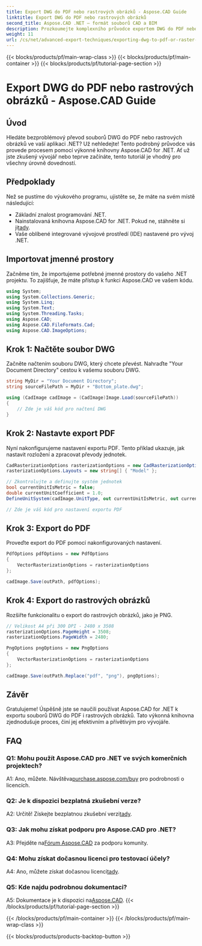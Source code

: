 ```yaml
---
title: Export DWG do PDF nebo rastrových obrázků - Aspose.CAD Guide
linktitle: Export DWG do PDF nebo rastrových obrázků
second_title: Aspose.CAD .NET – formát souborů CAD a BIM
description: Prozkoumejte komplexního průvodce exportem DWG do PDF nebo rastrových obrázků pomocí Aspose.CAD for .NET. Naučte se kroky, předpoklady a získejte praktické zkušenosti s touto výkonnou knihovnou.
weight: 11
url: /cs/net/advanced-export-techniques/exporting-dwg-to-pdf-or-raster-images/
---
```


{{< blocks/products/pf/main-wrap-class >}}
{{< blocks/products/pf/main-container >}}
{{< blocks/products/pf/tutorial-page-section >}}

# Export DWG do PDF nebo rastrových obrázků - Aspose.CAD Guide

## Úvod

Hledáte bezproblémový převod souborů DWG do PDF nebo rastrových obrázků ve vaší aplikaci .NET? Už nehledejte! Tento podrobný průvodce vás provede procesem pomocí výkonné knihovny Aspose.CAD for .NET. Ať už jste zkušený vývojář nebo teprve začínáte, tento tutoriál je vhodný pro všechny úrovně dovedností.

## Předpoklady

Než se pustíme do výukového programu, ujistěte se, že máte na svém místě následující:

- Základní znalost programování .NET.
-  Nainstalovaná knihovna Aspose.CAD for .NET. Pokud ne, stáhněte si ji[tady](https://releases.aspose.com/cad/net/).
- Vaše oblíbené integrované vývojové prostředí (IDE) nastavené pro vývoj .NET.

## Importovat jmenné prostory

Začněme tím, že importujeme potřebné jmenné prostory do vašeho .NET projektu. To zajišťuje, že máte přístup k funkci Aspose.CAD ve vašem kódu.

```csharp
using System;
using System.Collections.Generic;
using System.Linq;
using System.Text;
using System.Threading.Tasks;
using Aspose.CAD;
using Aspose.CAD.FileFormats.Cad;
using Aspose.CAD.ImageOptions;
```

## Krok 1: Načtěte soubor DWG

Začněte načtením souboru DWG, který chcete převést. Nahraďte "Your Document Directory" cestou k vašemu souboru DWG.

```csharp
string MyDir = "Your Document Directory";
string sourceFilePath = MyDir + "Bottom_plate.dwg";

using (CadImage cadImage = (CadImage)Image.Load(sourceFilePath))
{
    // Zde je váš kód pro načtení DWG
}
```

## Krok 2: Nastavte export PDF

Nyní nakonfigurujeme nastavení exportu PDF. Tento příklad ukazuje, jak nastavit rozložení a zpracovat převody jednotek.

```csharp
CadRasterizationOptions rasterizationOptions = new CadRasterizationOptions();
rasterizationOptions.Layouts = new string[] { "Model" };

// Zkontrolujte a definujte systém jednotek
bool currentUnitIsMetric = false;
double currentUnitCoefficient = 1.0;
DefineUnitSystem(cadImage.UnitType, out currentUnitIsMetric, out currentUnitCoefficient);

// Zde je váš kód pro nastavení exportu PDF
```

## Krok 3: Export do PDF

Proveďte export do PDF pomocí nakonfigurovaných nastavení.

```csharp
PdfOptions pdfOptions = new PdfOptions
{
    VectorRasterizationOptions = rasterizationOptions
};

cadImage.Save(outPath, pdfOptions);
```

## Krok 4: Export do rastrových obrázků

Rozšiřte funkcionalitu o export do rastrových obrázků, jako je PNG.

```csharp
// Velikost A4 při 300 DPI - 2480 x 3508
rasterizationOptions.PageHeight = 3508;
rasterizationOptions.PageWidth = 2480;

PngOptions pngOptions = new PngOptions
{
    VectorRasterizationOptions = rasterizationOptions
};

cadImage.Save(outPath.Replace("pdf", "png"), pngOptions);
```

## Závěr

Gratulujeme! Úspěšně jste se naučili používat Aspose.CAD for .NET k exportu souborů DWG do PDF i rastrových obrázků. Tato výkonná knihovna zjednodušuje proces, činí jej efektivním a přívětivým pro vývojáře.

## FAQ

### Q1: Mohu použít Aspose.CAD pro .NET ve svých komerčních projektech?

 A1: Ano, můžete. Návštěva[purchase.aspose.com/buy](https://purchase.aspose.com/buy) pro podrobnosti o licencích.

### Q2: Je k dispozici bezplatná zkušební verze?

 A2: Určitě! Získejte bezplatnou zkušební verzi[tady](https://releases.aspose.com/).

### Q3: Jak mohu získat podporu pro Aspose.CAD pro .NET?

 A3: Přejděte na[Fórum Aspose.CAD](https://forum.aspose.com/c/cad/19) za podporu komunity.

### Q4: Mohu získat dočasnou licenci pro testovací účely?

 A4: Ano, můžete získat dočasnou licenci[tady](https://purchase.aspose.com/temporary-license/).

### Q5: Kde najdu podrobnou dokumentaci?

 A5: Dokumentace je k dispozici na[Aspose.CAD](https://reference.aspose.com/cad/net/).
{{< /blocks/products/pf/tutorial-page-section >}}

{{< /blocks/products/pf/main-container >}}
{{< /blocks/products/pf/main-wrap-class >}}

{{< blocks/products/products-backtop-button >}}
